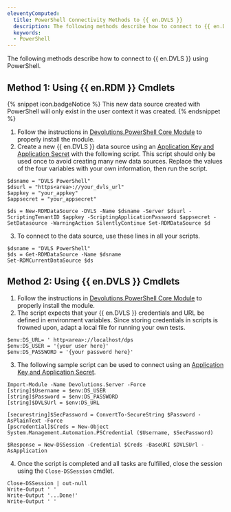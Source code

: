 ```yaml
---
eleventyComputed:
  title: PowerShell Connectivity Methods to {{ en.DVLS }}
  description: The following methods describe how to connect to {{ en.DVLS }} using PowerShell.
  keywords:
  - PowerShell
---
```

The following methods describe how to connect to {{ en.DVLS }} using PowerShell.

## Method 1: Using {{ en.RDM }} Cmdlets  

{% snippet icon.badgeNotice %}
This new data source created with PowerShell will only exist in the user context it was created.
{% endsnippet %}  

1. Follow the instructions in [Devolutions.PowerShell Core Module](/kb/remote-desktop-manager/knowledge-base/rdm-powershell-core-module/) to properly install the module.
1. Create a new {{ en.DVLS }} data source using an [Application Key and Application Secret](/server/web-interface/administration/security-management/applications/) with the following script. This script should only be used once to avoid creating many new data sources. Replace the values of the four variables with your own information, then run the script.  
```
$dsname = "DVLS PowerShell"  
$dsurl = "https<area>://your_dvls_url"  
$appkey = "your_appkey"  
$appsecret = "your_appsecret"  

$ds = New-RDMDataSource -DVLS -Name $dsname -Server $dsurl -ScriptingTenantID $appkey -ScriptingApplicationPassword $appsecret -SetDatasource -WarningAction SilentlyContinue Set-RDMDataSource $d
```
3. To connect to the data source, use these lines in all your scripts.  
```
$dsname = "DVLS PowerShell"  
$ds = Get-RDMDataSource -Name $dsname  
Set-RDMCurrentDataSource $ds  
```

## Method 2: Using {{ en.DVLS }} Cmdlets

1. Follow the instructions in [Devolutions.PowerShell Core Module](/kb/remote-desktop-manager/knowledge-base/rdm-powershell-core-module/) to properly install the module.
1. The script expects that your {{ en.DVLS }} credentials and URL be defined in environment variables. Since storing credentials in scripts is frowned upon, adapt a local file for running your own tests.  
```
$env:DS_URL= ' http<area>://localhost/dps  
$env:DS_USER = '{your user here}'  
$env:DS_PASSWORD = '{your password here}'  
```
3. The following sample script can be used to connect using an [Application Key and Application Secret](/server/web-interface/administration/security-management/applications/).  
```
Import-Module -Name Devolutions.Server -Force  
[string]$Username = $env:DS_USER  
[string]$Password = $env:DS_PASSWORD  
[string]$DVLSUrl = $env:DS_URL  

[securestring]$SecPassword = ConvertTo-SecureString $Password -AsPlainText -Force  
[pscredential]$Creds = New-Object System.Management.Automation.PSCredential ($Username, $SecPassword)  

$Response = New-DSSession -Credential $Creds -BaseURI $DVLSUrl -AsApplication
```
4. Once the script is completed and all tasks are fulfilled, close the session using the `Close-DSSession` cmdlet.  
```
Close-DSSession | out-null  
Write-Output ' ' 
Write-Output '...Done!'  
Write-Output ' '
```
